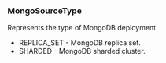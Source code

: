### MongoSourceType
Represents the type of MongoDB deployment.

- REPLICA_SET - MongoDB replica set.
- SHARDED - MongoDB sharded cluster.
